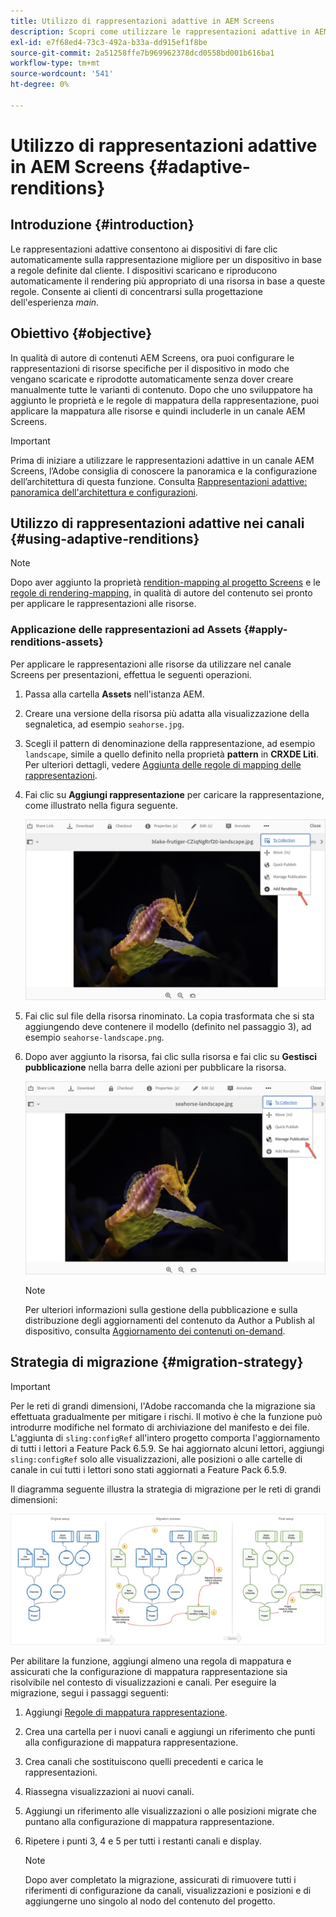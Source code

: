 ```yaml
---
title: Utilizzo di rappresentazioni adattive in AEM Screens
description: Scopri come utilizzare le rappresentazioni adattive in AEM Screens.
exl-id: e7f68ed4-73c3-492a-b33a-dd915ef1f8be
source-git-commit: 2a51258ffe7b969962378dcd0558bd001b616ba1
workflow-type: tm+mt
source-wordcount: '541'
ht-degree: 0%

---
```


# Utilizzo di rappresentazioni adattive in AEM Screens {#adaptive-renditions}

## Introduzione {#introduction}

Le rappresentazioni adattive consentono ai dispositivi di fare clic automaticamente sulla rappresentazione migliore per un dispositivo in base a regole definite dal cliente. I dispositivi scaricano e riproducono automaticamente il rendering più appropriato di una risorsa in base a queste regole. Consente ai clienti di concentrarsi sulla progettazione dell&#39;esperienza *main*.

## Obiettivo {#objective}

In qualità di autore di contenuti AEM Screens, ora puoi configurare le rappresentazioni di risorse specifiche per il dispositivo in modo che vengano scaricate e riprodotte automaticamente senza dover creare manualmente tutte le varianti di contenuto.
Dopo che uno sviluppatore ha aggiunto le proprietà e le regole di mappatura della rappresentazione, puoi applicare la mappatura alle risorse e quindi includerle in un canale AEM Screens.

>[!IMPORTANT]
>Prima di iniziare a utilizzare le rappresentazioni adattive in un canale AEM Screens, l’Adobe consiglia di conoscere la panoramica e la configurazione dell’architettura di questa funzione. Consulta [Rappresentazioni adattive: panoramica dell&#39;architettura e configurazioni](/help/user-guide/adaptive-renditions.md).

## Utilizzo di rappresentazioni adattive nei canali {#using-adaptive-renditions}

>[!NOTE]
>Dopo aver aggiunto la proprietà [rendition-mapping al progetto Screens](/help/user-guide/adaptive-renditions.md#rendition-mapping-new) e le [regole di rendering-mapping](/help/user-guide/adaptive-renditions.md#add-rendition-mapping-rules), in qualità di autore del contenuto sei pronto per applicare le rappresentazioni alle risorse.

### Applicazione delle rappresentazioni ad Assets {#apply-renditions-assets}

Per applicare le rappresentazioni alle risorse da utilizzare nel canale Screens per presentazioni, effettua le seguenti operazioni.

1. Passa alla cartella **Assets** nell&#39;istanza AEM.
1. Creare una versione della risorsa più adatta alla visualizzazione della segnaletica, ad esempio `seahorse.jpg`.
1. Scegli il pattern di denominazione della rappresentazione, ad esempio `landscape`, simile a quello definito nella proprietà **pattern** in **CRXDE Liti**. Per ulteriori dettagli, vedere [Aggiunta delle regole di mapping delle rappresentazioni](/help/user-guide/adaptive-renditions.md#add-rendition-mapping-rules).
1. Fai clic su **Aggiungi rappresentazione** per caricare la rappresentazione, come illustrato nella figura seguente.

   ![immagine](/help/user-guide/assets/adaptive-renditions/manage-pub-asset2.png)

1. Fai clic sul file della risorsa rinominato. La copia trasformata che si sta aggiungendo deve contenere il modello (definito nel passaggio 3), ad esempio `seahorse-landscape.png`.
1. Dopo aver aggiunto la risorsa, fai clic sulla risorsa e fai clic su **Gestisci pubblicazione** nella barra delle azioni per pubblicare la risorsa.

   ![immagine](/help/user-guide/assets/adaptive-renditions/manage-pub-asset1.png)

   >[!NOTE]
   >Per ulteriori informazioni sulla gestione della pubblicazione e sulla distribuzione degli aggiornamenti del contenuto da Author a Publish al dispositivo, consulta [Aggiornamento dei contenuti on-demand](https://experienceleague.adobe.com/en/docs/experience-manager-screens/user-guide/authoring/content-updates/on-demand-content).

## Strategia di migrazione {#migration-strategy}

>[!IMPORTANT]
>Per le reti di grandi dimensioni, l&#39;Adobe raccomanda che la migrazione sia effettuata gradualmente per mitigare i rischi. Il motivo è che la funzione può introdurre modifiche nel formato di archiviazione del manifesto e dei file. L&#39;aggiunta di `sling:configRef` all&#39;intero progetto comporta l&#39;aggiornamento di tutti i lettori a Feature Pack 6.5.9. Se hai aggiornato alcuni lettori, aggiungi `sling:configRef` solo alle visualizzazioni, alle posizioni o alle cartelle di canale in cui tutti i lettori sono stati aggiornati a Feature Pack 6.5.9.

Il diagramma seguente illustra la strategia di migrazione per le reti di grandi dimensioni:

![immagine](/help/user-guide/assets/adaptive-renditions/migration-strategy1.png)

Per abilitare la funzione, aggiungi almeno una regola di mappatura e assicurati che la configurazione di mappatura rappresentazione sia risolvibile nel contesto di visualizzazioni e canali. Per eseguire la migrazione, segui i passaggi seguenti:

1. Aggiungi [Regole di mappatura rappresentazione](/help/user-guide/adaptive-renditions.md).
1. Crea una cartella per i nuovi canali e aggiungi un riferimento che punti alla configurazione di mappatura rappresentazione.
1. Crea canali che sostituiscono quelli precedenti e carica le rappresentazioni.
1. Riassegna visualizzazioni ai nuovi canali.
1. Aggiungi un riferimento alle visualizzazioni o alle posizioni migrate che puntano alla configurazione di mappatura rappresentazione.
1. Ripetere i punti 3, 4 e 5 per tutti i restanti canali e display.

   >[!NOTE]
   >Dopo aver completato la migrazione, assicurati di rimuovere tutti i riferimenti di configurazione da canali, visualizzazioni e posizioni e di aggiungerne uno singolo al nodo del contenuto del progetto.
